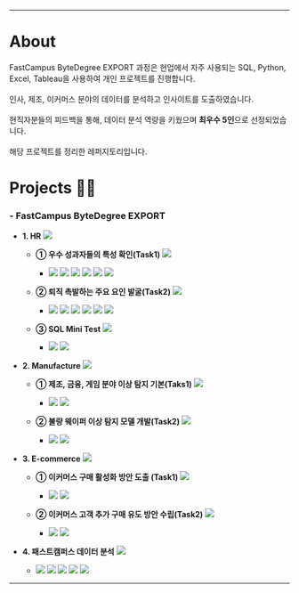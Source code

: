 ***
# **About**
FastCampus ByteDegree EXPORT 과정은 현업에서 자주 사용되는 SQL, Python, Excel, Tableau을 사용하여 개인 프로젝트를 진행합니다.<br/><br/>
인사, 제조, 이커머스 분야의 데이터를 분석하고 인사이트를 도출하였습니다.<br/><br/>
현직자분들의 피드백을 통해, 데이터 분석 역량을 키웠으며 **최우수 5인**으로 선정되었습니다.   <br/><br/>
해당 프로젝트를 정리한 레퍼지토리입니다.

# **Projects 🧑‍💻**

### **- FastCampus ByteDegree EXPORT** 

- **1. HR** <a href="https://github.com/SKYoooon/EXPORT/tree/main/HR" target="_blank"> <img src="https://img.shields.io/badge/Link-1F2544"/> </a>

    - **① 우수 성과자들의 특성 확인(Task1)** <a href="https://github.com/SKYoooon/EXPORT/tree/main/HR/Task1" target="_blank"> <img src="https://img.shields.io/badge/Link-1F2544"/> </a>

        - <img src="https://img.shields.io/badge/Python-3776AB?style=flat&logo=python&logoColor=white"/> <img src="https://img.shields.io/badge/MySQL-4479A1?style=flat&logo=mysql&logoColor=white"/> <img src="https://img.shields.io/badge/VisualStudioCode-007ACC?style=flat&logo=visualstudiocode&logoColor=white"/> <img src="https://img.shields.io/badge/DBeaver-382923?style=flat&logo=dbeaver&logoColor=white"/> <img src="https://img.shields.io/badge/MicrosoftExcel-217346?style=flat&logo=microsoftexcel&logoColor=white"/> <img src="https://img.shields.io/badge/MicrosoftPowerPoint-B7472A?style=flat&logo=microsoftpowerpoint&logoColor=white"/>

    - **② 퇴직 촉발하는 주요 요인 발굴(Task2)** <a href="https://github.com/SKYoooon/EXPORT/tree/main/HR/Task2" target="_blank"> <img src="https://img.shields.io/badge/Link-1F2544"/> </a>

        - <img src="https://img.shields.io/badge/Python-3776AB?style=flat&logo=python&logoColor=white"/> <img src="https://img.shields.io/badge/MySQL-4479A1?style=flat&logo=mysql&logoColor=white"/> <img src="https://img.shields.io/badge/VisualStudioCode-007ACC?style=flat&logo=visualstudiocode&logoColor=white"/> <img src="https://img.shields.io/badge/DBeaver-382923?style=flat&logo=dbeaver&logoColor=white"/> <img src="https://img.shields.io/badge/MicrosoftExcel-217346?style=flat&logo=microsoftexcel&logoColor=white"/> <img src="https://img.shields.io/badge/MicrosoftPowerPoint-B7472A?style=flat&logo=microsoftpowerpoint&logoColor=white"/>

    - **③ SQL Mini Test** <a href="https://github.com/SKYoooon/EXPORT/tree/main/HR/SQL_Test" target="_blank"> <img src="https://img.shields.io/badge/Link-1F2544"/> </a>

        - <img src="https://img.shields.io/badge/MySQL-4479A1?style=flat&logo=mysql&logoColor=white"/> <img src="https://img.shields.io/badge/DBeaver-382923?style=flat&logo=dbeaver&logoColor=white"/>

- **2. Manufacture** <a href="https://github.com/SKYoooon/EXPORT/tree/main/Manufacture" target="_blank"> <img src="https://img.shields.io/badge/Link-1F2544"/> </a>

    - **① 제조, 금융, 게임 분야 이상 탐지 기본(Taks1)** <a href="https://github.com/SKYoooon/EXPORT/tree/main/Manufacture/Task1" target="_blank"> <img src="https://img.shields.io/badge/Link-1F2544"/> </a>

        - <img src="https://img.shields.io/badge/Python-3776AB?style=flat&logo=python&logoColor=white"/> <img src="https://img.shields.io/badge/GoogleColab-F9AB00?style=flat&logo=googlecolab&logoColor=white"/>

    - **② 불량 웨이퍼 이상 탐지 모델 개발(Task2)** <a href="https://github.com/SKYoooon/EXPORT/tree/main/Manufacture/Task2" target="_blank"> <img src="https://img.shields.io/badge/Link-1F2544"/> </a>

        - <img src="https://img.shields.io/badge/Python-3776AB?style=flat&logo=python&logoColor=white"/> <img src="https://img.shields.io/badge/VisualStudioCode-007ACC?style=flat&logo=visualstudiocode&logoColor=white"/>

- **3. E-commerce** <a href="https://github.com/SKYoooon/EXPORT/tree/main/Ecommerce" target="_blank"> <img src="https://img.shields.io/badge/Link-1F2544"/> </a>
    
    - **① 이커머스 구매 활성화 방안 도출 (Task1)** <a href="https://github.com/SKYoooon/EXPORT/tree/main/Ecommerce/Task1" target="_blank"> <img src="https://img.shields.io/badge/Link-1F2544"/> </a>

        - <img src="https://img.shields.io/badge/Python-3776AB?style=flat&logo=python&logoColor=white"/> <img src="https://img.shields.io/badge/VisualStudioCode-007ACC?style=flat&logo=visualstudiocode&logoColor=white"/>

    - **② 이커머스 고객 추가 구매 유도 방안 수립(Task2)** <a href="https://github.com/SKYoooon/EXPORT/tree/main/Ecommerce/Task2" target="_blank"> <img src="https://img.shields.io/badge/Link-1F2544"/> </a>

        - <img src="https://img.shields.io/badge/Python-3776AB?style=flat&logo=python&logoColor=white"/> <img src="https://img.shields.io/badge/VisualStudioCode-007ACC?style=flat&logo=visualstudiocode&logoColor=white"/>


- **4. 패스트캠퍼스 데이터 분석** <a href="https://github.com/SKYoooon/EXPORT/tree/main/Final" target="_blank"> <img src="https://img.shields.io/badge/Link-1F2544"/> </a>
    - <img src="https://img.shields.io/badge/Python-3776AB?style=flat&logo=python&logoColor=white"/> <img src="https://img.shields.io/badge/MySQL-4479A1?style=flat&logo=mysql&logoColor=white"/> <img src="https://img.shields.io/badge/VisualStudioCode-007ACC?style=flat&logo=visualstudiocode&logoColor=white"/> <img src="https://img.shields.io/badge/DBeaver-382923?style=flat&logo=dbeaver&logoColor=white"/> <img src="https://img.shields.io/badge/Tableau-E97627?style=flat&logo=tableau&logoColor=white"/>



***